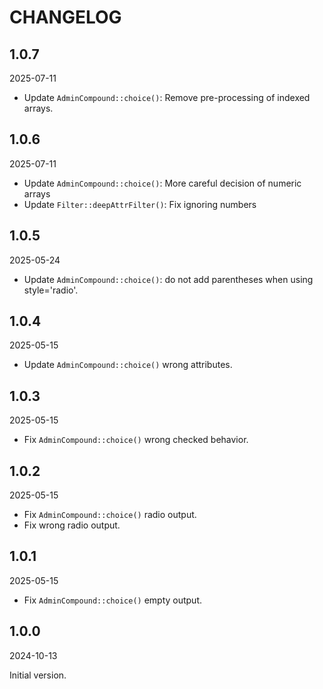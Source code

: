 # CHANGELOG

## 1.0.7

2025-07-11

- Update `AdminCompound::choice()`: Remove pre-processing of indexed arrays. 

## 1.0.6

2025-07-11

- Update `AdminCompound::choice()`: More careful decision of numeric arrays
- Update `Filter::deepAttrFilter()`: Fix ignoring numbers

## 1.0.5

2025-05-24

- Update `AdminCompound::choice()`: do not add parentheses when using style='radio'.

## 1.0.4

2025-05-15

- Update `AdminCompound::choice()` wrong attributes.

## 1.0.3

2025-05-15

- Fix `AdminCompound::choice()` wrong checked behavior.

## 1.0.2

2025-05-15

- Fix `AdminCompound::choice()` radio output.
- Fix wrong radio output.

## 1.0.1

2025-05-15

- Fix `AdminCompound::choice()` empty output.

## 1.0.0

2024-10-13

Initial version.
